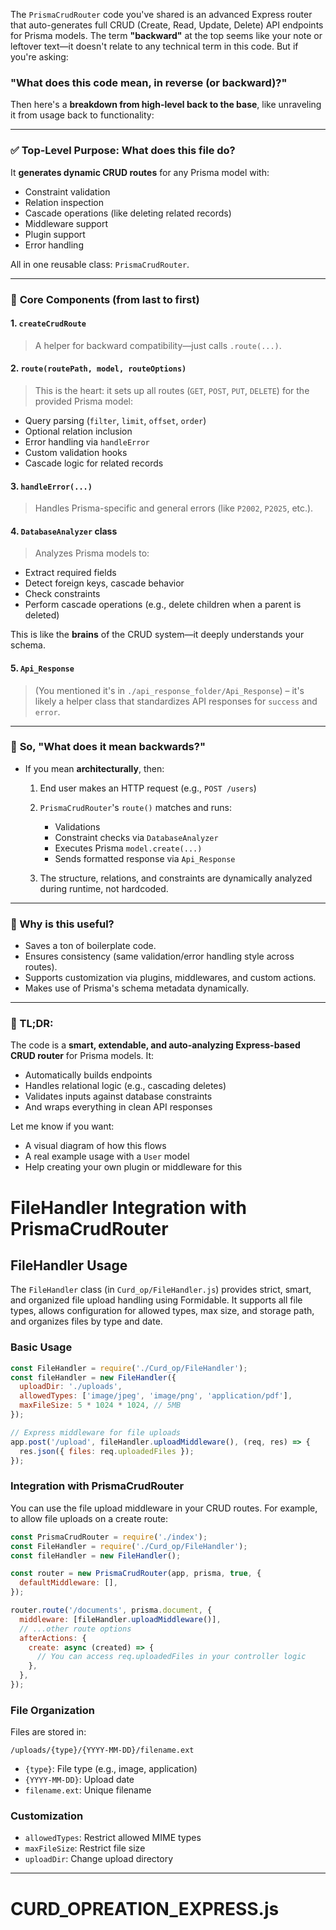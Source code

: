 The `PrismaCrudRouter` code you've shared is an advanced Express router that auto-generates full CRUD (Create, Read, Update, Delete) API endpoints for Prisma models. The term **"backward"** at the top seems like your note or leftover text—it doesn't relate to any technical term in this code. But if you're asking:

### **"What does this code mean, in reverse (or backward)?"**

Then here's a **breakdown from high-level back to the base**, like unraveling it from usage back to functionality:

---

### ✅ **Top-Level Purpose: What does this file do?**

It **generates dynamic CRUD routes** for any Prisma model with:

* Constraint validation
* Relation inspection
* Cascade operations (like deleting related records)
* Middleware support
* Plugin support
* Error handling

All in one reusable class: `PrismaCrudRouter`.

---

### 🧱 **Core Components (from last to first)**

#### 1. **`createCrudRoute`**

> A helper for backward compatibility—just calls `.route(...)`.

#### 2. **`route(routePath, model, routeOptions)`**

> This is the heart: it sets up all routes (`GET`, `POST`, `PUT`, `DELETE`) for the provided Prisma model:

* Query parsing (`filter`, `limit`, `offset`, `order`)
* Optional relation inclusion
* Error handling via `handleError`
* Custom validation hooks
* Cascade logic for related records

#### 3. **`handleError(...)`**

> Handles Prisma-specific and general errors (like `P2002`, `P2025`, etc.).

#### 4. **`DatabaseAnalyzer` class**

> Analyzes Prisma models to:

* Extract required fields
* Detect foreign keys, cascade behavior
* Check constraints
* Perform cascade operations (e.g., delete children when a parent is deleted)

This is like the **brains** of the CRUD system—it deeply understands your schema.

#### 5. **`Api_Response`**

> (You mentioned it's in `./api_response_folder/Api_Response`) – it's likely a helper class that standardizes API responses for `success` and `error`.

---

### 🔄 **So, "What does it mean backwards?"**

* If you mean **architecturally**, then:

  1. End user makes an HTTP request (e.g., `POST /users`)
  2. `PrismaCrudRouter`'s `route()` matches and runs:

     * Validations
     * Constraint checks via `DatabaseAnalyzer`
     * Executes Prisma `model.create(...)`
     * Sends formatted response via `Api_Response`
  3. The structure, relations, and constraints are dynamically analyzed during runtime, not hardcoded.

---

### 🧠 Why is this useful?

* Saves a ton of boilerplate code.
* Ensures consistency (same validation/error handling style across routes).
* Supports customization via plugins, middlewares, and custom actions.
* Makes use of Prisma's schema metadata dynamically.

---

### 🚨 TL;DR:

The code is a **smart, extendable, and auto-analyzing Express-based CRUD router** for Prisma models. It:

* Automatically builds endpoints
* Handles relational logic (e.g., cascading deletes)
* Validates inputs against database constraints
* And wraps everything in clean API responses

Let me know if you want:

* A visual diagram of how this flows
* A real example usage with a `User` model
* Help creating your own plugin or middleware for this

# FileHandler Integration with PrismaCrudRouter

## FileHandler Usage

The `FileHandler` class (in `Curd_op/FileHandler.js`) provides strict, smart, and organized file upload handling using Formidable. It supports all file types, allows configuration for allowed types, max size, and storage path, and organizes files by type and date.

### Basic Usage

```js
const FileHandler = require('./Curd_op/FileHandler');
const fileHandler = new FileHandler({
  uploadDir: './uploads',
  allowedTypes: ['image/jpeg', 'image/png', 'application/pdf'],
  maxFileSize: 5 * 1024 * 1024, // 5MB
});

// Express middleware for file uploads
app.post('/upload', fileHandler.uploadMiddleware(), (req, res) => {
  res.json({ files: req.uploadedFiles });
});
```

### Integration with PrismaCrudRouter

You can use the file upload middleware in your CRUD routes. For example, to allow file uploads on a create route:

```js
const PrismaCrudRouter = require('./index');
const FileHandler = require('./Curd_op/FileHandler');
const fileHandler = new FileHandler();

const router = new PrismaCrudRouter(app, prisma, true, {
  defaultMiddleware: [],
});

router.route('/documents', prisma.document, {
  middleware: [fileHandler.uploadMiddleware()],
  // ...other route options
  afterActions: {
    create: async (created) => {
      // You can access req.uploadedFiles in your controller logic
    },
  },
});
```

### File Organization

Files are stored in:

```
/uploads/{type}/{YYYY-MM-DD}/filename.ext
```

- `{type}`: File type (e.g., image, application)
- `{YYYY-MM-DD}`: Upload date
- `filename.ext`: Unique filename

### Customization

- `allowedTypes`: Restrict allowed MIME types
- `maxFileSize`: Restrict file size
- `uploadDir`: Change upload directory

---
# CURD_OPREATION_EXPRESS.js
